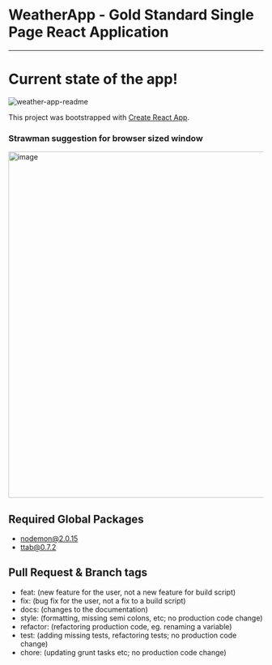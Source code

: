 # WeatherApp - Gold Standard Single Page React Application
---
# Current state of the app!

![weather-app-readme](https://user-images.githubusercontent.com/18235528/152569157-6ed0fb84-02cc-48f4-8935-0c23eab55245.gif)

This project was bootstrapped with [Create React App](https://github.com/facebook/create-react-app).

### Strawman suggestion for browser sized window

<img width="684" alt="image" src="https://user-images.githubusercontent.com/62376093/149377109-72625e26-4e45-4128-9b94-ea4f1f661683.png">

## Required Global Packages

- nodemon@2.0.15
- ttab@0.7.2


## Pull Request & Branch tags

- feat: (new feature for the user, not a new feature for build script)
- fix: (bug fix for the user, not a fix to a build script)
- docs: (changes to the documentation)
- style: (formatting, missing semi colons, etc; no production code change)
- refactor: (refactoring production code, eg. renaming a variable)
- test: (adding missing tests, refactoring tests; no production code change)
- chore: (updating grunt tasks etc; no production code change)
